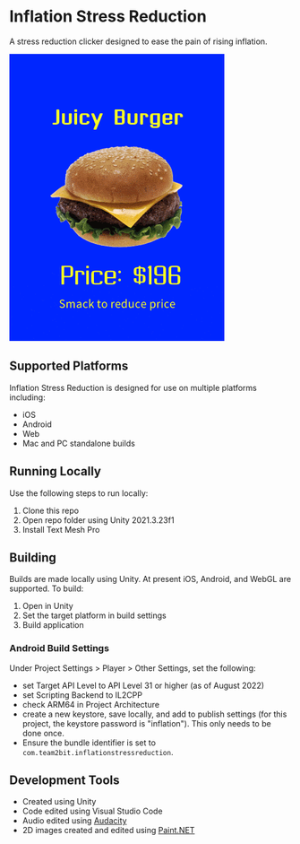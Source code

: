 # Inflation Stress Reduction
A stress reduction clicker designed to ease the pain of rising inflation.

![Inflation Stress Reduction gameplay](https://github.com/mklewandowski/inflation-stress-reduction/blob/main/Assets/Images/gameplay.gif?raw=true)

## Supported Platforms
Inflation Stress Reduction is designed for use on multiple platforms including:
- iOS
- Android
- Web
- Mac and PC standalone builds

## Running Locally
Use the following steps to run locally:
1. Clone this repo
2. Open repo folder using Unity 2021.3.23f1
3. Install Text Mesh Pro

## Building
Builds are made locally using Unity. At present iOS, Android, and WebGL are supported. To build:
1. Open in Unity
2. Set the target platform in build settings
3. Build application

### Android Build Settings
Under Project Settings > Player > Other Settings, set the following:
- set Target API Level to API Level 31 or higher (as of August 2022)
- set Scripting Backend to IL2CPP
- check ARM64 in Project Architecture
- create a new keystore, save locally, and add to publish settings (for this project, the keystore password is "inflation"). This only needs to be done once.
- Ensure the bundle identifier is set to `com.team2bit.inflationstressreduction`.

## Development Tools
- Created using Unity
- Code edited using Visual Studio Code
- Audio edited using [Audacity](https://www.audacityteam.org/)
- 2D images created and edited using [Paint.NET](https://www.getpaint.net/)
